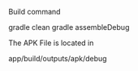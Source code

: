 Build command

gradle clean
gradle assembleDebug

The APK File is located in

app/build/outputs/apk/debug


